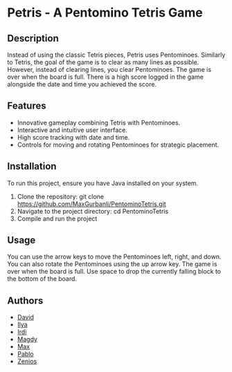 # Petris - A Pentomino Tetris Game

## Description

Instead of using the classic Tetris pieces, Petris uses Pentominoes. Similarly to Tetris, the goal of the game is to clear as many lines as possible. However, instead of clearing lines, you clear Pentominoes. The game is over when the board is full. There is a high score logged in the game alongside the date and time you achieved the score.

## Features

- Innovative gameplay combining Tetris with Pentominoes.
- Interactive and intuitive user interface.
- High score tracking with date and time.
- Controls for moving and rotating Pentominoes for strategic placement.

## Installation

To run this project, ensure you have Java installed on your system.

1. Clone the repository: git clone https://github.com/MaxGurbanli/PentominoTetris.git
2. Navigate to the project directory: cd PentominoTetris
3. Compile and run the project

## Usage

You can use the arrow keys to move the Pentominoes left, right, and down. You can also rotate the Pentominoes using the up arrow key. The game is over when the board is full. Use space to drop the currently falling block to the bottom of the board.

## Authors

* [David](https://gitlab.maastrichtuniversity.nl/I6350383)
* [Ilya](https://gitlab.maastrichtuniversity.nl/I6364930)
* [Irdi](https://gitlab.maastrichtuniversity.nl/I6350932)
* [Magdy](https://gitlab.maastrichtuniversity.nl/I6362437)
* [Max](https://gitlab.maastrichtuniversity.nl/I6342075)
* [Pablo](https://gitlab.maastrichtuniversity.nl/I6343451)
* [Zenios](https://gitlab.maastrichtuniversity.nl/I6365033)
